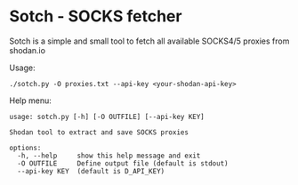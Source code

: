# Sotch - SOCKS fetcher

Sotch is a simple and small tool to fetch all available SOCKS4/5 proxies from
shodan.io

Usage:
```
./sotch.py -O proxies.txt --api-key <your-shodan-api-key>
```

Help menu:
```
usage: sotch.py [-h] [-O OUTFILE] [--api-key KEY]

Shodan tool to extract and save SOCKS proxies

options:
  -h, --help     show this help message and exit
  -O OUTFILE     Define output file (default is stdout)
  --api-key KEY  (default is D_API_KEY)
```